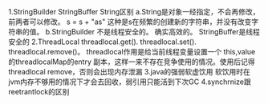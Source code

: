 1.StringBuilder StringBuffer String区别
   a.String是对象一经指定，不会再修改，前两者可以修改。  s = s + "as" 这种是s在频繁的创建新的字符串，并没有改变字符串的值。
   b.StringBuilder 不是线程安全的。 确实高效的。 StringBuffer是线程安全的
2.ThreadLocal
   threadlocal.get(). threadlocal.set(). threadlocal.remove()。 threadlocal作用是给当前线程变量设置一个 this,value的threadlocalMap的entry
   副本，这样一来不存在竞争使用的情况。使用后记得threadlocal remove，否则会出现内存泄漏
3.java的强弱软虚饮用
   软饮用时在jvm内存不够用的情况下才会去回收，弱引用只能活到下次GC
4.synchrnize跟reetrantlock的区别
